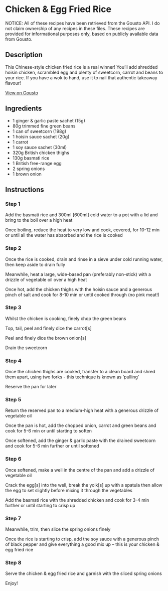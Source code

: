 # Chicken & Egg Fried Rice

NOTICE: All of these recipes have been retrieved from the Gousto API. I do not claim ownership of any recipes in these files. These recipes are provided for informational purposes only, based on publicly available data from Gousto.

## Description

This Chinese-style chicken fried rice is a real winner! You’ll add shredded hoisin chicken, scrambled egg and plenty of sweetcorn, carrot and beans to your rice. If you have a wok to hand, use it to nail that authentic takeaway flavour!

[View on Gousto](https://www.gousto.co.uk/recipes/cookbook/chicken-egg-fried-rice)

## Ingredients

- 1 ginger & garlic paste sachet (15g)
- 80g trimmed fine green beans
- 1 can of sweetcorn (198g)
- 1 hoisin sauce sachet (20g)
- 1 carrot
- 1 soy sauce sachet (30ml)
- 320g British chicken thighs
- 130g basmati rice
- 1 British free-range egg
- 2 spring onions
- 1 brown onion

## Instructions


### Step 1

Add the basmati rice and 300ml <span class="text-danger">[600ml]</span> cold water to a pot with a lid and bring to the boil over a high heat


Once boiling, reduce the heat to very low and cook, covered, for 10-12 min or until all the water has absorbed and the rice is cooked


### Step 2

Once the rice is cooked, drain and rinse in a sieve under cold running water, then keep aside to drain fully


Meanwhile, heat a large, wide-based pan (preferably non-stick) with a drizzle of vegetable oil over a high heat


Once hot, add the chicken thighs with the hoisin sauce and a generous pinch of salt and cook for 8-10 min or until cooked through (no pink meat!)


### Step 3

Whilst the chicken is cooking, finely chop the green beans


<span class="text-highlight">Top, tail, peel and finely dice the carrot<span class="text-danger">[s]</span> </span>


Peel and finely dice the brown onion<span class="text-danger">[s]</span>


Drain the sweetcorn


### Step 4

Once the chicken thighs are cooked, transfer to a clean board and shred them apart, using two forks - this technique is known as 'pulling'


Reserve the pan for later


### Step 5

Return the reserved pan to a medium-high heat with a generous drizzle of vegetable oil 


Once the pan is hot, add the chopped onion, carrot and green beans and cook for 5-6 min or until starting to soften 


Once softened, add the ginger &amp; garlic paste with the drained sweetcorn and cook for 5-6 min further or until softened


### Step 6

Once softened, make a well in the centre of the pan and add a drizzle of vegetable oil 


Crack the egg<span class="text-danger">[s]</span> into the well, break the yolk<span class="text-danger">[s]</span> up with a spatula then allow the egg to set slightly before mixing it through the vegetables


Add the basmati rice with the shredded chicken and cook for 3-4 min further or until starting to crisp up


### Step 7

Meanwhile, trim, then slice the spring onions finely


Once the rice is starting to crisp, add the soy sauce with a generous pinch of black pepper and give everything a good mix up – this is your chicken &amp; egg fried rice

### Step 8

Serve the chicken &amp; egg fried rice and garnish with the sliced spring onions


Enjoy!

